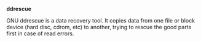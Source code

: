 **ddrescue**

GNU ddrescue is a data recovery tool. It copies data from one file or block device (hard disc, cdrom, etc) to another, trying to rescue the good parts first in case of read errors.

